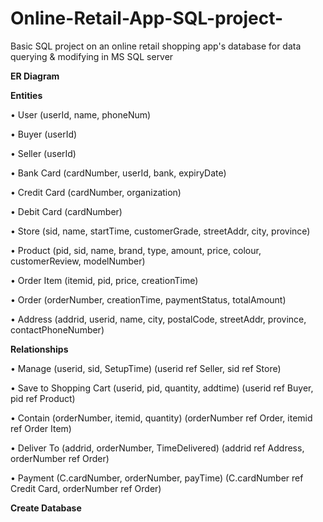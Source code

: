 # Online-Retail-App-SQL-project-
Basic SQL project on an online retail shopping app's database for data querying &amp; modifying in MS SQL server

**ER Diagram**
 
**Entities**

•	User (userId, name, phoneNum)

•	Buyer (userId)

•	Seller (userId)

•	Bank Card (cardNumber, userId, bank, expiryDate)

•	Credit Card (cardNumber, organization)

•	Debit Card (cardNumber)

•	Store (sid, name, startTime, customerGrade, streetAddr, city, province)

•	Product (pid, sid, name, brand, type, amount, price, colour, customerReview, modelNumber)

•	Order Item (itemid, pid, price, creationTime)

•	Order (orderNumber, creationTime, paymentStatus, totalAmount)

•	Address (addrid, userid, name, city, postalCode, streetAddr, province, contactPhoneNumber)


**Relationships**

•	Manage (userid, sid, SetupTime) (userid ref Seller, sid ref Store)

•	Save to Shopping Cart (userid, pid, quantity, addtime) (userid ref Buyer, pid ref Product)

•	Contain (orderNumber, itemid, quantity) (orderNumber ref Order, itemid ref Order Item)

•	Deliver To (addrid, orderNumber, TimeDelivered) (addrid ref Address, orderNumber ref Order)

•	Payment (C.cardNumber, orderNumber, payTime) (C.cardNumber ref Credit Card, orderNumber ref Order)


**Create Database**

